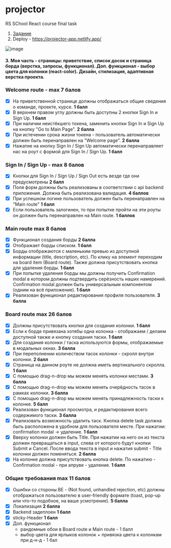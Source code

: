 # projector
RS SChool React course final task

1.  [Задание](https://github.com/rolling-scopes-school/tasks/blob/master/tasks/react/final-task-project-management-app.md)
2. Deploy - https://projector-app.netlify.app/

![image](https://user-images.githubusercontent.com/70837634/180772943-d364de46-6287-41eb-b20f-99b0c7052767.png)
#### 3. Моя часть - страницы: приветствие, список досок и страница борда (верстка, запросы, функционал). Доп. функционал - выбор цвета для колонки (react-color). Дизайн, стилизация, адаптивная верстка проекта.


### Welcome route - max 7 балов

- [x] На приветственной странице должны отображаться общие сведения о команде, проекте, курсе. **1 балл**
- [x] В верхнем правом углу должны быть доступны 2 кнопки Sign In и Sign Up. **1 балл**
- [x] При наличии неистёкшего токена, заменить кнопки Sign In и Sign Up на кнопку "Go to Main Page". **2 балла**
- [x] При истечении срока жизни токена - пользователь автоматически должен быть перенаправлен на "Welcome page". **2 балла**
- [x] Нажатие на кнопку Sign In / Sign Up автоматически перенаправляет нас на роут с формой для Sign In / Sign Up. **1 балл**

### Sign In / Sign Up  - max 8 балов

- [x] Кнопки для Sign In / Sign Up / Sign Out есть везде где они предусмотрены **2 балл**
- [x] Поля форм должны быть реализованы в соответствии с api backend приложения. Должна быть реализована валидация. **4 баллов**
- [x] При успешном логине пользователь должен быть перенаправлен на "Main route" **1 балл**
- [x] Если пользователь залогинен, то при попытке пройти на эти роуты он должен быть перенаправлен на Main route. **1 баллов**

### Main route max 8 балов

- [x] Функционал создания борды **2 балла**
- [x] Отображает борды списком. **1 балл**
- [x] Борды отображаются с маленьким превью из доступной информации (title, description, etc). По клику на элемент переходим на board item (Board route). Также должна присутствовать кнопка для удаления борды.  **1 балл**
- [x] При попытке удаления борды мы должны получить Confirmation modal в котором должны подтвердить серёзность наших намерений. Confirmation modal должен быть универсальным компонентом (одним на всё приложение).  **1 балл**
- [x] Реализован функционал редактирования профиля пользователя.  **3 балла**

### Board route  max 26 балов

- [x] Должны присутствовать кнопки для создания колонки.   **1 балл**
- [x] Если к борде привязана хотябы одна колонка - отображаем / делаем доступной также и кнопку создания таски.   **1 балл**
- [x] Для создания колонки / таска используются формы, отображаемые в модальных окнах.   **3 балла**
- [x] При переполнении количеством тасок колонки - скролл внутри колонки. **2 балл**
- [x] Страница на данном роуте не должна иметь вертикального скролла.  **1 балл**
- [x] С помощью drag-n-drop мы можем менять колонки местами.  **3 балла**
- [x] С помощью drag-n-drop мы можем менять очерёдность тасок в рамках колонки.  **3 балла**
- [x] С помощью drag-n-drop мы можем менять принадлежность таски к колонке.  **5 балл**
- [x] Реализован функционал просмотра, и редактирования всего содержимого таски. **3 балла**
- [x] Реализовать возможность удалить таск. Кнопка delete task должна быть расположена в удобном для пользователя месте. При нажатии: confirmation modal -> удаление.  **1 балл**
- [x] Вверху колонки должен быть Title. При нажатии на него он из текста должен превращаться в input, слева от которого будут кнопки Submit и Cancel. После ввода текста в input и нажатия submit - Title колонки должен поменяться.   **2 балла**
- [x] На колонке должна присутствовать кнопка delete. По нажатию - Confirmation modal - при апруве - удаление. **1 балл**

### Общие требования max 11 балов

- [x] Ошибки со стороны BE - (Not found, unhandled rejection, etc) должны отображаться пользователю в user-friendly формате (toast, pop-up или что-то подобное, на ваше усмотрение). **5 балла**
- [x] Локализация **2 балла**
- [x] Backend задеплоен **1 балл**
- [x] sticky-Header  **1 балл**
- [x] Доп. функционал 
   - рандомные обои в Board route и Main route - 1 балл
   - выбор цвета для ярлыков колонок + привязка цвета к колонкам при д-н-д   - 1 бал


